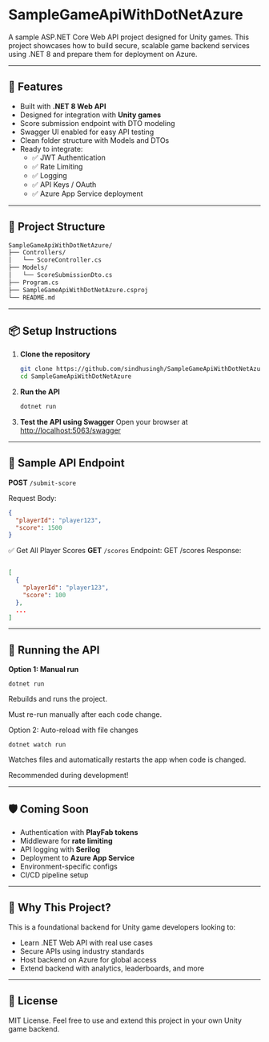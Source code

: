 
# SampleGameApiWithDotNetAzure

A sample ASP.NET Core Web API project designed for Unity games. This project showcases how to build secure, scalable game backend services using .NET 8 and prepare them for deployment on Azure.

---

## 🚀 Features

- Built with **.NET 8 Web API**
- Designed for integration with **Unity games**
- Score submission endpoint with DTO modeling
- Swagger UI enabled for easy API testing
- Clean folder structure with Models and DTOs
- Ready to integrate:
  - ✅ JWT Authentication
  - ✅ Rate Limiting
  - ✅ Logging
  - ✅ API Keys / OAuth
  - ✅ Azure App Service deployment

---

## 📁 Project Structure

```bash
SampleGameApiWithDotNetAzure/
├── Controllers/
│   └── ScoreController.cs
├── Models/
│   └── ScoreSubmissionDto.cs
├── Program.cs
├── SampleGameApiWithDotNetAzure.csproj
└── README.md
```

---

## 📦 Setup Instructions

1. **Clone the repository**
   ```bash
   git clone https://github.com/sindhusingh/SampleGameApiWithDotNetAzure.git
   cd SampleGameApiWithDotNetAzure
   ```

2. **Run the API**
   ```bash
   dotnet run
   ```

3. **Test the API using Swagger**
   Open your browser at [http://localhost:5063/swagger](http://localhost:5063/swagger)

---

## 🧪 Sample API Endpoint

**POST** `/submit-score`

Request Body:
```json
{
  "playerId": "player123",
  "score": 1500
}
```

✅ Get All Player Scores
**GET** `/scores`
Endpoint: GET /scores
Response:

```json

[
  {
    "playerId": "player123",
    "score": 100
  },
  ...
]
```

---

## 🔧 Running the API

**Option 1: Manual run**

`dotnet run`

Rebuilds and runs the project.

Must re-run manually after each code change.

Option 2: Auto-reload with file changes

`dotnet watch run`

Watches files and automatically restarts the app when code is changed.

Recommended during development!

---



## 🛡️ Coming Soon

- Authentication with **PlayFab tokens**
- Middleware for **rate limiting**
- API logging with **Serilog**
- Deployment to **Azure App Service**
- Environment-specific configs
- CI/CD pipeline setup

---

## 🧠 Why This Project?

This is a foundational backend for Unity game developers looking to:
- Learn .NET Web API with real use cases
- Secure APIs using industry standards
- Host backend on Azure for global access
- Extend backend with analytics, leaderboards, and more

---

## 📜 License

MIT License. Feel free to use and extend this project in your own Unity game backend.

